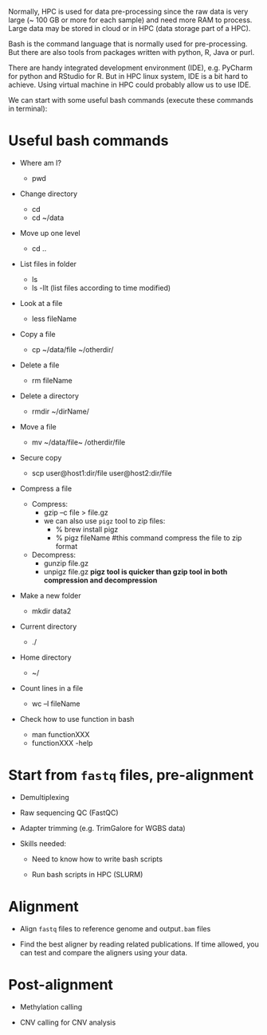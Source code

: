 
Normally, HPC is used for data pre-processing since the raw data is very large
(~ 100 GB or more for each sample) and need more RAM to process. Large data may
be stored in cloud or in HPC (data storage part of a HPC).

Bash is the command language that is normally used for pre-processing. But there
are also tools from packages written with python, R, Java or purl.

There are handy integrated development environment (IDE), e.g. PyCharm for
python and RStudio for R. But in HPC linux system, IDE is a bit hard to
achieve. Using virtual machine in HPC could probably allow us to use IDE.

We can start with some useful bash commands (execute these commands in
terminal):

# Useful bash commands

+ Where am I?
  - pwd

+ Change directory
  - cd
  - cd ~/data

+ Move up one level
  - cd ..

+ List files in folder
  - ls
  - ls -llt (list files according to time modified)

+ Look at a file
  - less fileName

+ Copy a file
  - cp ~/data/file ~/otherdir/

+ Delete a file
  - rm fileName

+ Delete a directory
  - rmdir ~/dirName/

+ Move a file
  - mv ~/data/file~ /otherdir/file

+ Secure copy
  - scp user@host1:dir/file user@host2:dir/file

+ Compress a file
  - Compress:
    - gzip –c file > file.gz
    - we can also use `pigz` tool to zip files:
      - % brew install pigz
      - % pigz fileName  #this command compress the file to zip format
  - Decompress:
    - gunzip file.gz
    - unpigz file.gz
**pigz tool is quicker than gzip tool in both compression and decompression**

+ Make a new folder
  - mkdir data2

+ Current directory
  - ./

+ Home directory
  - ~/

+ Count lines in a file
  - wc –l fileName

+ Check how to use function in bash
  - man functionXXX
  - functionXXX -help

# Start from `fastq` files, pre-alignment

+ Demultiplexing

+ Raw sequencing QC (FastQC)

+ Adapter trimming (e.g. TrimGalore for WGBS data)

+ Skills needed:

  - Need to know how to write bash scripts

  - Run bash scripts in HPC (SLURM)

# Alignment

+ Align `fastq` files to reference genome and output`.bam` files

+ Find the best aligner by reading related publications. If time allowed, you
can test and compare the aligners using your data.

# Post-alignment

+ Methylation calling

+ CNV calling for CNV analysis
